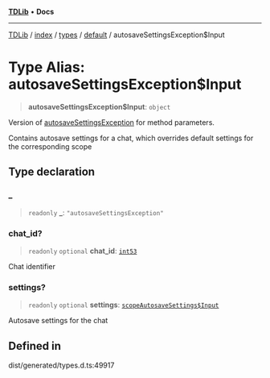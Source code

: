 [**TDLib**](../../../../../../README.md) • **Docs**

***

[TDLib](../../../../../../modules.md) / [index](../../../../../README.md) / [types](../../../README.md) / [default](../README.md) / autosaveSettingsException$Input

# Type Alias: autosaveSettingsException$Input

> **autosaveSettingsException$Input**: `object`

Version of [autosaveSettingsException](autosaveSettingsException-1.md) for method parameters.

Contains autosave settings for a chat, which overrides default settings for the corresponding scope

## Type declaration

### \_

> `readonly` **\_**: `"autosaveSettingsException"`

### chat\_id?

> `readonly` `optional` **chat\_id**: [`int53`](int53-1.md)

Chat identifier

### settings?

> `readonly` `optional` **settings**: [`scopeAutosaveSettings$Input`](scopeAutosaveSettings$Input-1.md)

Autosave settings for the chat

## Defined in

dist/generated/types.d.ts:49917
